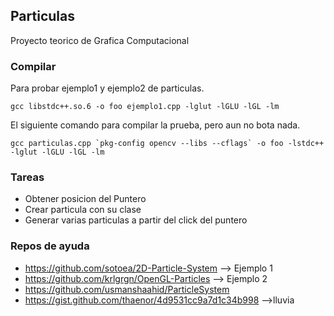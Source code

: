 ## Particulas
Proyecto teorico de Grafica Computacional

### Compilar

Para probar ejemplo1 y ejemplo2 de particulas.
```
gcc libstdc++.so.6 -o foo ejemplo1.cpp -lglut -lGLU -lGL -lm
```
El siguiente comando para compilar la prueba, pero aun no bota nada.
```
gcc particulas.cpp `pkg-config opencv --libs --cflags` -o foo -lstdc++ -lglut -lGLU -lGL -lm
```

### Tareas
* Obtener posicion del Puntero
* Crear particula con su clase
* Generar varias particulas a partir del click del puntero

### Repos de ayuda
* https://github.com/sotoea/2D-Particle-System  --> Ejemplo 1
* https://github.com/krlgrgn/OpenGL-Particles  --> Ejemplo 2
* https://github.com/usmanshaahid/ParticleSystem
* https://gist.github.com/thaenor/4d9531cc9a7d1c34b998 -->lluvia

